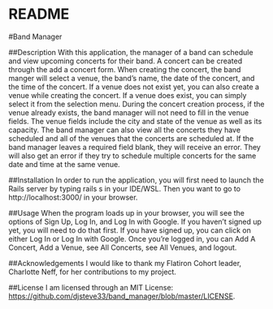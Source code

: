 # README

#Band Manager

##Description
With this application, the manager of a band can schedule and view upcoming concerts for their band. A concert can be created through the add a concert form. When creating the concert, the band manger will select a venue, the band’s name, the date of the concert, and the time of the concert. If a venue does not exist yet, you can also create a venue while creating the concert. If a venue does exist, you can simply select it from the selection menu. 
During the concert creation process, if the venue already exists, the band manager will not need to fill in the venue fields. The venue fields include the city and state of the venue as well as its capacity.
The band manager can also view all the concerts they have scheduled and all of the venues that the concerts are scheduled at. 
If the band manager leaves a required field blank, they will receive an error. They will also get an error if they try to schedule multiple concerts for the same date and time at the same venue.

##Installation
In order to run the application, you will first need to launch the Rails server by typing rails s in your IDE/WSL. Then you want to go to http://localhost:3000/ in your browser.

##Usage
When the program loads up in your browser, you will see the options of Sign Up, Log In, and Log In with Google. If you haven’t signed up yet, you will need to do that first. If you have signed up, you can click on either Log In or Log In with Google. Once you’re logged in, you can Add A Concert, Add a Venue, see All Concerts, see All Venues, and logout.

##Acknowledgements
I would like to thank my Flatiron Cohort leader, Charlotte Neff, for her contributions to my project.

##License
I am licensed through an MIT License: https://github.com/djsteve33/band_manager/blob/master/LICENSE. 
